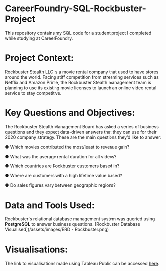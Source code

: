 # CareerFoundry-SQL-Rockbuster-Project
This repository contains my SQL code for a student project I completed while studying at CareerFoundry.

# Project Context:
Rockbuster Stealth LLC is a movie rental company that used to have stores around the world. Facing stiff competition from streaming services such as Netflix and Amazon Prime, the Rockbuster Stealth management team is planning to use its existing movie licenses to launch an online video rental service to stay competitive.

# Key Questions and Objectives:
The Rockbuster Stealth Management Board has asked a series of business questions and they expect data-driven answers that they can use for their 2020 company strategy. These are the main questions they’d like to answer:

● Which movies contributed the most/least to revenue gain?

● What was the average rental duration for all videos?

● Which countries are Rockbuster customers based in?

● Where are customers with a high lifetime value based?

● Do sales figures vary between geographic regions?

# Data and Tools Used:
Rockbuster's relational database management system was queried using **PostgreSQL** to answer business questions. [Rockbuster Database Visualised](/assets/images/ERD - Rockbuster.png)

# Visualisations:
The link to visualisations made using Tableau Public can be accessed [here](https://public.tableau.com/views/Exercise3_10-RockbusterStealthLLCCharts/RockbusterVisualisations?:language=en-US&:sid=&:display_count=n&:origin=viz_share_link).
